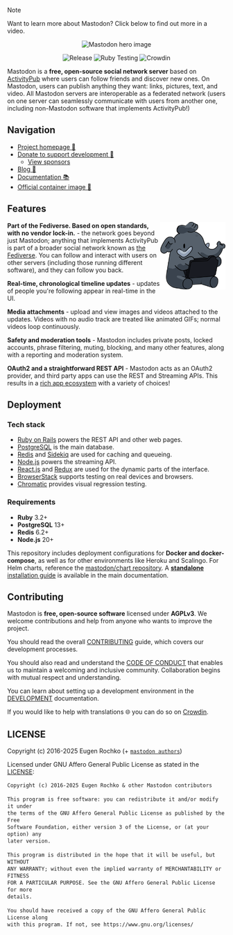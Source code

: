 > [!NOTE]
> Want to learn more about Mastodon?
> Click below to find out more in a video.

<p align="center">
  <a style="text-decoration:none" href="https://www.youtube.com/watch?v=IPSbNdBmWKE">
    <img alt="Mastodon hero image" src="https://github.com/user-attachments/assets/ef53f5e9-c0d8-484d-9f53-00efdebb92c3" />
  </a>
</p>

<p align="center">
  <a style="text-decoration:none" href="https://github.com/mastodon/mastodon/releases">
    <img src="https://img.shields.io/github/release/mastodon/mastodon.svg" alt="Release" /></a>
  <a style="text-decoration:none" href="https://github.com/mastodon/mastodon/actions/workflows/test-ruby.yml">
    <img src="https://github.com/mastodon/mastodon/actions/workflows/test-ruby.yml/badge.svg" alt="Ruby Testing" /></a>
  <a style="text-decoration:none" href="https://crowdin.com/project/mastodon">
    <img src="https://d322cqt584bo4o.cloudfront.net/mastodon/localized.svg" alt="Crowdin" /></a>
</p>

Mastodon is a **free, open-source social network server** based on [ActivityPub](https://www.w3.org/TR/activitypub/) where users can follow friends and discover new ones. On Mastodon, users can publish anything they want: links, pictures, text, and video. All Mastodon servers are interoperable as a federated network (users on one server can seamlessly communicate with users from another one, including non-Mastodon software that implements ActivityPub!)

## Navigation

- [Project homepage 🐘](https://joinmastodon.org)
- [Donate to support development 🎁](https://joinmastodon.org/sponsors#donate)
  - [View sponsors](https://joinmastodon.org/sponsors)
- [Blog 📰](https://blog.joinmastodon.org)
- [Documentation 📚](https://docs.joinmastodon.org)
- [Official container image 🚢](https://github.com/mastodon/mastodon/pkgs/container/mastodon)

## Features

<img src="./app/javascript/images/elephant_ui_working.svg?raw=true" align="right" width="30%" />

**Part of the Fediverse. Based on open standards, with no vendor lock-in.** - the network goes beyond just Mastodon; anything that implements ActivityPub is part of a broader social network known as [the Fediverse](https://jointhefediverse.net/). You can follow and interact with users on other servers (including those running different software), and they can follow you back.

**Real-time, chronological timeline updates** - updates of people you're following appear in real-time in the UI.

**Media attachments** - upload and view images and videos attached to the updates. Videos with no audio track are treated like animated GIFs; normal videos loop continuously.

**Safety and moderation tools** - Mastodon includes private posts, locked accounts, phrase filtering, muting, blocking, and many other features, along with a reporting and moderation system.

**OAuth2 and a straightforward REST API** - Mastodon acts as an OAuth2 provider, and third party apps can use the REST and Streaming APIs. This results in a [rich app ecosystem](https://joinmastodon.org/apps) with a variety of choices!

## Deployment

### Tech stack

- [Ruby on Rails](https://github.com/rails/rails) powers the REST API and other web pages.
- [PostgreSQL](https://www.postgresql.org/) is the main database.
- [Redis](https://redis.io/) and [Sidekiq](https://sidekiq.org/) are used for caching and queueing.
- [Node.js](https://nodejs.org/) powers the streaming API.
- [React.js](https://reactjs.org/) and [Redux](https://redux.js.org/) are used for the dynamic parts of the interface.
- [BrowserStack](https://www.browserstack.com/) supports testing on real devices and browsers.
- [Chromatic](https://www.chromatic.com/) provides visual regression testing.

### Requirements

- **Ruby** 3.2+
- **PostgreSQL** 13+
- **Redis** 6.2+
- **Node.js** 20+

This repository includes deployment configurations for **Docker and docker-compose**, as well as for other environments like Heroku and Scalingo. For Helm charts, reference the [mastodon/chart repository](https://github.com/mastodon/chart). A [**standalone** installation guide](https://docs.joinmastodon.org/admin/install/) is available in the main documentation.

## Contributing

Mastodon is **free, open-source software** licensed under **AGPLv3**. We welcome contributions and help from anyone who wants to improve the project.

You should read the overall [CONTRIBUTING](https://github.com/mastodon/.github/blob/main/CONTRIBUTING.md) guide, which covers our development processes.

You should also read and understand the [CODE OF CONDUCT](https://github.com/mastodon/.github/blob/main/CODE_OF_CONDUCT.md) that enables us to maintain a welcoming and inclusive community. Collaboration begins with mutual respect and understanding.

You can learn about setting up a development environment in the [DEVELOPMENT](docs/DEVELOPMENT.md) documentation.

If you would like to help with translations 🌐 you can do so on [Crowdin](https://crowdin.com/project/mastodon).

## LICENSE

Copyright (c) 2016-2025 Eugen Rochko (+ [`mastodon authors`](AUTHORS.md))

Licensed under GNU Affero General Public License as stated in the [LICENSE](LICENSE):

```text
Copyright (c) 2016-2025 Eugen Rochko & other Mastodon contributors

This program is free software: you can redistribute it and/or modify it under
the terms of the GNU Affero General Public License as published by the Free
Software Foundation, either version 3 of the License, or (at your option) any
later version.

This program is distributed in the hope that it will be useful, but WITHOUT
ANY WARRANTY; without even the implied warranty of MERCHANTABILITY or FITNESS
FOR A PARTICULAR PURPOSE. See the GNU Affero General Public License for more
details.

You should have received a copy of the GNU Affero General Public License along
with this program. If not, see https://www.gnu.org/licenses/
```
